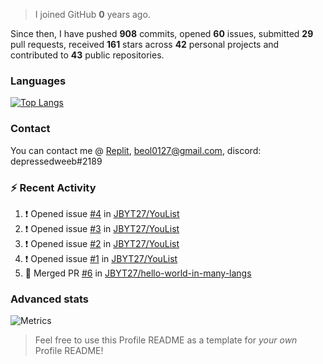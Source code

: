 > I joined GitHub **0** years ago.

Since then, I have pushed **908** commits, opened **60** issues, submitted **29** pull requests, received **161** stars across **42** personal projects and contributed to **43** public repositories.


### Languages

[![Top Langs](https://github-readme-stats.vercel.app/api/top-langs/?username=JBYT27&layout=compact&langs_count=8)](https://github.com/anuraghazra/github-readme-stats)


### Contact
You can contact me @ [Replit](https://replit.com/@JBloves27), beol0127@gmail.com, discord: depressedweeb#2189

### :zap: Recent Activity

<!--START_SECTION:activity-->
1. ❗️ Opened issue [#4](https://github.com/JBYT27/YouList/issues/4) in [JBYT27/YouList](https://github.com/JBYT27/YouList)
2. ❗️ Opened issue [#3](https://github.com/JBYT27/YouList/issues/3) in [JBYT27/YouList](https://github.com/JBYT27/YouList)
3. ❗️ Opened issue [#2](https://github.com/JBYT27/YouList/issues/2) in [JBYT27/YouList](https://github.com/JBYT27/YouList)
4. ❗️ Opened issue [#1](https://github.com/JBYT27/YouList/issues/1) in [JBYT27/YouList](https://github.com/JBYT27/YouList)
5. 🎉 Merged PR [#6](https://github.com/JBYT27/hello-world-in-many-langs/pull/6) in [JBYT27/hello-world-in-many-langs](https://github.com/JBYT27/hello-world-in-many-langs)
<!--END_SECTION:activity-->

### Advanced stats

![Metrics](https://github.com/JBYT27/JBYT27/blob/main/github-metrics.svg)


> Feel free to use this Profile README as a template for *your own* Profile README!
